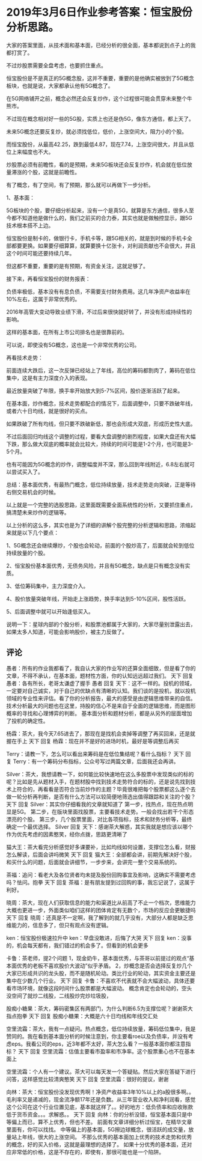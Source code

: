 # 2019年3月6日作业参考答案：恒宝股份分析思路。
[恒宝股份分析思路]: (https://articles.zsxq.com/id_6q2sk3c6xskk.html)
[url]: (https://t.zsxq.com/6UnMfme)

大家的答案里面，从技术面和基本面，已经分析的很全面，基本都说到点子上的我都打赏了。

不过炒股票需要全盘考虑，也要抓住重点。

恒宝股份是不是真正的5G概念股，这并不重要，重要的是他确实被放到了5G概念板块，也就是说，大家都承认他有5G概念了。

在5G网络铺开之前，概念必然还会反复炒作，这个过程很可能会贯穿未来整个牛熊市。

不过现在概念相对好一些的5G股，实质上也还是伪5G，像东方通信，都上天了。

未来5G概念还要反复炒，就必须找低位，低价，上涨空间大，阻力小的个股。

而恒宝股份，从最高42.25，跌到最低4.87，现在7.74，上涨空间很大，并且从低位上来幅度也不大。

炒股票必须有前瞻性，看的是预期，未来5G板块还会反复炒作，机会就在低位放量滞涨的个股，这就是前瞻性。

有了概念，有了空间，有了预期，那么就可以再做下一步分析。

1、基本面：

5G板块的个股，要仔细分析起来，没有一个是真5G，就算是东方通信，很多人至今都不知道他是做什么的，我们之前买的合力泰，其实也就是做触控显示，跟5G技术根本搭不上边。

恒宝股份是制卡的，做银行卡，手机卡等，跟5G相关的，就是到时候的手机卡全部都要更换。如果要仔细算算，就算要换十亿张卡，对利润贡献也不会很大，并且这个时间可能还要持续几年。

但这都不重要，重要的是有预期，有资金关注，这就足够了。

接下来，再看恒宝股份的财务报表：

负债率极低，基本没有有息负债，不需要支付财务费用。这几年净资产收益率在10%左右，这属于非常优秀的。

2016年高管大变动导致业绩下滑，不过后来很快就好转了，并没有形成持续性的影响。

这样的基本面，在所有上市公司排名也是很靠前的。

可以说，即使没有5G概念，这也是一个非常优秀的公司。

再看技术走势：

前面连续大跌后，这一次反弹已经站上了年线，高位的筹码都割肉了，筹码在低位集中，这是有主力深度介入的表现。

最近放量突破了年限，换手率开始放大到5-7%区间，股价逐渐活跃了起来。

在基本面，炒作概念，技术走势都配合的情况下，后面调整中，只要不跌破年线，或者六十日均线，就是很好的买点。

如果跌破了所有均线，但只要不跌破新低，那也会形成大双底，形成历史性大底。

不过后面回归均线这个调整的过程，要看大盘调整的剧烈程度，如果大盘还有大幅下跌，那么做大双底的概率就会比较大，持续的时间可能是1-2个月，也可能是3-5个月。

也有可能因为5G概念的炒作，调整幅度并不深，那么回到年线附近，6.8左右就可以尝试买入了。

总结：基本面优秀，有最热门概念，低位持续放量，技术走势走向突破，正是等待右侧交易机会的时候。

以上就是一个完整的选股思路，这里面既需要全面系统性的分析，又要抓住重点，搞清楚未来炒作的逻辑等。

以上分析的这么多，其实也是为了详细的讲解个股完整的分析逻辑和思路，浓缩起来就是以下几个要点：

1、5G概念还会继续爆炒，个股也会轮动，前面的个股炒高了，后面就会轮到低位持续放量的个股。

2、恒宝股份基本面优秀，无债务风险，并且有5G概念，缺点是只有概念没有实质。

3、低位筹码集中，主力深度介入。

4、股价放量突破年线，开始走上涨趋势，换手率达到5-10%区间，股性活跃。

5、后面调整中就可以开始逢低买入。

说明一下：星球内部的个股分析，和股票池都属于大家的，大家尽量别泄露出去，如果太多人知道，可能会影响股价，被主力反做了。

## 评论
愚者：所有的作业我都看了，我自认大家的作业写的还算全面细致，但是看了你的文章，不得不承认，在基本面，题材性方面，你的认知远远超过我们。
天下 回复 愚者：各有所长，老哥太谦虚了握手
愚者 回复 天下：这不一样的。投机的领域，一定要对自己诚实，对于自己的优缺点有清晰的认知。我们谈的是投机，就以投机领域的专业性来评估。看了你的分析报告，最大的感受是由逻辑思维带来的自信。
技术分析最大的问题也在这里，持股的信心不是来自于全面的逻辑思维，而是图形概率的寻找和心理博弈的判断。
基本面分析和题材分析，都是从另外的层面增加了投机的确定性。

杨霖：茶大，我今天7.65进去了，那现在是找机会卖掉等调整了再买回来，还是就握在手上
天下 回复 杨霖：现在并不是好的进场时机，最好是等调整后再买

Terry：请教一下，怎么可以看出来筹码是在低位集结呢？看什么指标？
天下 回复 Terry：有一个筹码分布指标，公众号写过两篇文章，后面我还会再讲。

Silver：茶大，我想请教一下，如何能比较快速地在这么多股票中发现类似的标的呢？比如是先从题材入手，在题材股中找到技术走势符合的标的，还是说先找到技术上符合的，再看看是否符合当前炒作的主题？毕竟很难把每个股票都这么逐个去做一轮分析再判断，是否有什么方法可以较简便地筛选出值得跟踪和关注的个股？
天下 回复 Silver：其实你仔细看我的文章就知道了
第一步，找热点，现在热点明显是5G。
第二步，在版块里面找股票，主要看技术走势。一般会找出若干个形态漂亮的个股。
第三步，几个股票里面，对比各项指标，技术和财务分析等，最终确定一个最优选择。
Silver 回复 天下：感谢茶大解惑，其实我就是想应该以哪个作为优先考虑的因素憨笑，经你点拨，思路更清晰了

猫大王：茶大看完分析感觉好多课要补，比如均线如何设置，支撑位怎么看，财报怎么解读，后面会讲吗微笑
天下 回复 猫大王：全部都会讲，前期先解决好个股，和买什么的问题，后面就会讲细节，一步步来，会讲完一整个交易系统的。

茶福：追问：看老大及各位贤者均未提及股份回购事宜及影响，这确实不需要考虑吗？怯问。抱拳
天下 回复 茶福：是有朋友提到过回购的事，我忘记说了，这属于利好。

晓周：茶大，现在人们获取信息的能力和渠道比从前高了不止一个档次，思维能力大概也更进一步，外面类似咱们这样的团体肯定有无数个，市场的反应会更敏捷吗
天下 回复 晓周：还真是不一定啊，我了解到的就几乎没有，大部分人都是缺乏思维能力的，信息多了，但只有观点没有逻辑。

ken：恒宝股份极速拉升中
ken：早盘没敢进，后悔了大哭
天下 回复 ken：没事的，机会每天都有，我们错过的机会多了。但看到的机会更多

卡鲁：茶老师，提2个问题
1，现金奶牛，基本面优秀，与茶哥以前提过的观点“基本面优秀的老板不喜欢股价大波动”似乎矛盾。
2，炒概念是否会选择反复炒几个大家已形成共识的龙头股，而不是随机轮动。类比行业的轮动，其实资金主要还是集中在少数几个行业。
天下 回复 卡鲁：不喜欢不代表就不会大幅波动，具体还要看市场环境，就像这段时间什么股票都是大幅波动。
概念肯定也会轮动的，空头没空间了就炒二线股，二线股炒完炒垃圾股，

股痴小糖果：茶大，筹码密集区有两部门，为什么判断6.5为支撑位呢？谢谢茶大指点抱拳
天下 回复 股痴小糖果：大概是六十日均线和年线交汇处

空里流霜：茶大，我有一点疑问。热点概念，低位持续放量，筹码低位集中，我是赞同的。我在看到基本面分析的时候注意到，你主要看roe以及负债率，并没有考虑eps。我看公司的eps，近3年都不太好，茶大怎么看？一般基本面你都注意指标？
天下 回复 空里流霜：估值主要看市盈率和市净率。这个股票重心也不在基本面上

空里流霜：个人有一个建议。茶大可以每天发一个答疑贴。然后大家在答疑下进行问答，这样感觉比较清爽憨笑
天下 回复 空里流霜：很好的提议，谢谢

向林：茶大：恒宝股份没发现优秀啊！净资产收益率3年10%以上的a股很多啊。。毛利率又是递减的，现金流净额17年还是负数。从三年营业收入和净利润看，感觉这个公司在这个行业位置见底，基本就这样了。。好的地方：低负债率和应收账款低于货币资金。。。求解惑。。
天下 回复 向林：你的分析没错，恒宝基本面只是中等偏上而已，算不上优秀，但也不差。
前面有文章详细分析过恒宝，在精华文章里面有，你可以找找。
中等偏上的基本面，5G擦边球概念，很活跃的成交量，放量站上年线，很大的上涨空间。
不那么优秀的基本面加上优秀的技术走势和优秀的概念，好的买入价格，这就是最理想的选择了。
如果十分优秀的基本面，还对应非常低的价格，这是不存在的，即使有，那很可能也是一个陷阱。